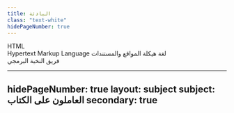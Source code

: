 ```yaml
---
title: البادئة
class: "text-white"
hidePageNumber: true
---
```


<div h="full" flex="~" items="center" justify="center">
    <div flex="~ col" h="full" text="gray-500" font="300" justify="between">
        <div flex="~ col gap-8" mt="80" text="3xl center">
            <div text="6xl" font="400">HTML</div>
            <span>Hypertext Markup Language</span>
            <span uppercase="~">لغة هيكلة المواقع والمستندات</span>
        </div>
        <div flex="~ col gap-4" text="3xl center">
            <Elites mx="auto" h="50px" />
            <span text="2xl">فريق النخبة البرمجي</span>
        </div>
    </div>
</div>

---
hidePageNumber: true
layout: subject
subject: العاملون على الكتاب
secondary: true
---

<Team src="1.html-book" />


